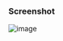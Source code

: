 ### Screenshot

![image](https://user-images.githubusercontent.com/104830874/236500026-8b85fbfe-b98e-4087-834e-24197190db51.png)
